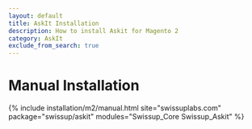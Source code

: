 ```yaml
---
layout: default
title: AskIt Installation
description: How to install Askit for Magento 2
category: AskIt
exclude_from_search: true
---
```


# Manual Installation

{% include installation/m2/manual.html site="swissuplabs.com" package="swissup/askit" modules="Swissup_Core Swissup_Askit" %}

